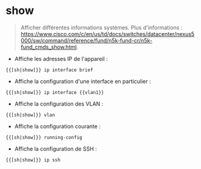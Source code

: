 # show

> Afficher différentes informations systèmes.
> Plus d'informations : <https://www.cisco.com/c/en/us/td/docs/switches/datacenter/nexus5000/sw/command/reference/fund/n5k-fund-cr/n5k-fund_cmds_show.html>.

- Affiche les adresses IP de l'appareil :

`{{[sh|show]}} ip interface brief`

- Affiche la configuration d'une interface en particulier :

`{{[sh|show]}} ip interface {{vlan1}}`

- Affiche la configuration des VLAN :

`{{[sh|show]}} vlan`

- Affiche la configuration courante :

`{{[sh|show]}} running-config`

- Affiche la configuration de SSH :

`{{[sh|show]}} ip ssh`
